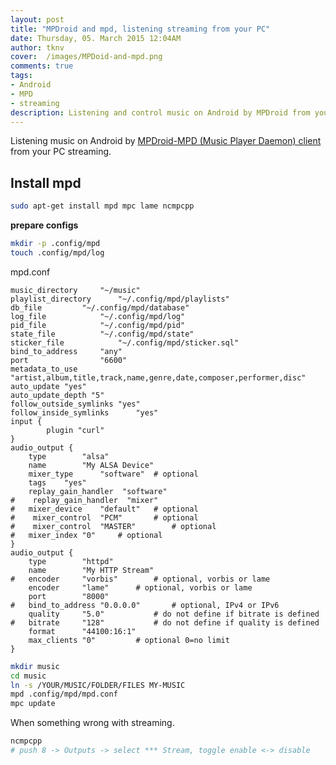 ```yaml
---
layout: post
title: "MPDroid and mpd, listening streaming from your PC"
date: Thursday, 05. March 2015 12:04AM
author: tknv
cover:  /images/MPDoid-and-mpd.png
comments: true
tags:
- Android
- MPD
- streaming
description: Listening and control music on Android by MPDroid from your PC streaming.
---
```

Listening music on Android by [MPDroid-MPD (Music Player Daemon) client](MPDroid) from your PC streaming.  

## Install mpd ##  

```bash
sudo apt-get install mpd mpc lame ncmpcpp  
```

**prepare configs**

```bash
mkdir -p .config/mpd  
touch .config/mpd/log
```
mpd.conf

```config
music_directory		"~/music"
playlist_directory		"~/.config/mpd/playlists"
db_file			"~/.config/mpd/database"
log_file			"~/.config/mpd/log"
pid_file			"~/.config/mpd/pid"
state_file			"~/.config/mpd/state"
sticker_file			"~/.config/mpd/sticker.sql"
bind_to_address		"any"
port				"6600"
metadata_to_use	"artist,album,title,track,name,genre,date,composer,performer,disc"
auto_update	"yes"
auto_update_depth "5"
follow_outside_symlinks	"yes"
follow_inside_symlinks		"yes"
input {
        plugin "curl"
}
audio_output {
	type		"alsa"
	name		"My ALSA Device"
	mixer_type      "software"	# optional
    tags    "yes"
    replay_gain_handler  "software"
#    replay_gain_handler  "mixer"
#	mixer_device	"default"	# optional
#    mixer_control	"PCM"		# optional
#    mixer_control	"MASTER"		# optional
#	mixer_index	"0"		# optional
}
audio_output {
	type		"httpd"
	name		"My HTTP Stream"
#	encoder		"vorbis"		# optional, vorbis or lame
	encoder		"lame"		# optional, vorbis or lame
	port		"8000"
#	bind_to_address	"0.0.0.0"		# optional, IPv4 or IPv6
	quality		"5.0"			# do not define if bitrate is defined
#	bitrate		"128"			# do not define if quality is defined
	format		"44100:16:1"
	max_clients	"0"			# optional 0=no limit
}
```

```bash
mkdir music
cd music
ln -s /YOUR/MUSIC/FOLDER/FILES MY-MUSIC 
mpd .config/mpd/mpd.conf
mpc update
```
When something wrong with streaming.  

```bash
ncmpcpp
# push 8 -> Outputs -> select *** Stream, toggle enable <-> disable
```



















